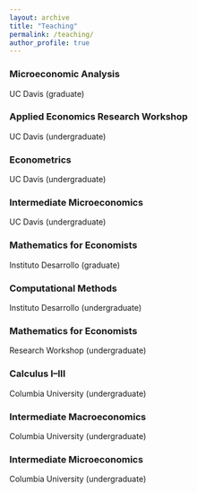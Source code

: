 ```yaml
---
layout: archive
title: "Teaching"
permalink: /teaching/
author_profile: true
---
```


### Microeconomic Analysis
UC Davis (graduate)

### Applied Economics Research Workshop
UC Davis (undergraduate)

### Econometrics
UC Davis (undergraduate)

### Intermediate Microeconomics
UC Davis (undergraduate)

### Mathematics for Economists
Instituto Desarrollo (graduate)

### Computational Methods
Instituto Desarrollo (undergraduate)

### Mathematics for Economists
Research Workshop (undergraduate)

### Calculus I–III
Columbia University (undergraduate)

### Intermediate Macroeconomics
Columbia University (undergraduate)

### Intermediate Microeconomics
Columbia University (undergraduate)


